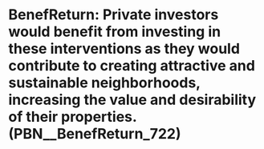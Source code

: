 # BenefReturn: __Private investors would benefit from investing in these interventions as they would contribute to creating attractive and sustainable neighborhoods, increasing the value and desirability of their properties.__ (PBN__BenefReturn_722)

